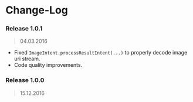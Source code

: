 Change-Log
===============

### Release 1.0.1 ###
> 04.03.2016

- Fixed `ImageIntent.processResultIntent(...)` to properly decode image uri stream.
- Code quality improvements.

### Release 1.0.0 ###
> 15.12.2016